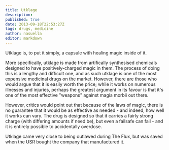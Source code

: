 ```yaml
---
title: Utklage
description:
published: true
date: 2013-09-18T22:53:27Z
tags: drugs, medicine
author: nasuella
editor: markdown
---
```


Utklage is, to put it simply, a capsule with healing magic inside of it.

More specifically, utklage is made from artifically synthesised chemicals designed to have positively-charged magic in them. The process of doing this is a lengthy and difficult one, and as such utklage is one of the most expensive medicinal drugs on the market. However, there are those who would argue that it is easily worth the price; while it works on numerous illnesses and injuries, perhaps the greatest argument in its favour is that it's one of the most effective "weapons" against magia morbii out there.

However, critics would point out that because of the laws of magic, there is no guarantee that it would be as effective as needed - and indeed, how well it works can vary. The drug is designed so that it carries a fairly strong charge (with differing amounts if need be), but even a failsafe can fail - and it is entirely possible to accidentally overdose.

Utklage came very close to being outlawed during The Flux, but was saved when the USR bought the company that manufactured it. 